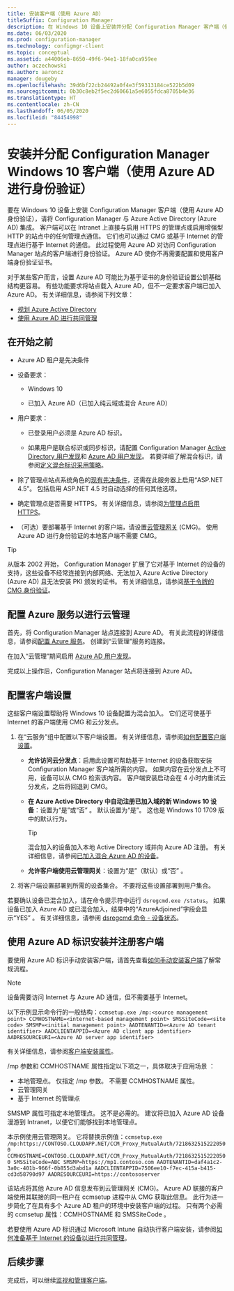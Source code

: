 ```yaml
---
title: 安装客户端（使用 Azure AD）
titleSuffix: Configuration Manager
description: 在 Windows 10 设备上安装并分配 Configuration Manager 客户端（使用 Azure Active Directory 进行身份验证）
ms.date: 06/03/2020
ms.prod: configuration-manager
ms.technology: configmgr-client
ms.topic: conceptual
ms.assetid: a44006eb-8650-49f6-94e1-18fa0ca959ee
author: aczechowski
ms.author: aaroncz
manager: dougeby
ms.openlocfilehash: 39d6bf22cb24492a0f4e3f59313184ce522b5d09
ms.sourcegitcommit: 0b30c8eb2f5ec2d60661a5e6055fdca8705b4e36
ms.translationtype: HT
ms.contentlocale: zh-CN
ms.lasthandoff: 06/05/2020
ms.locfileid: "84454998"
---
```

# <a name="install-and-assign-configuration-manager-windows-10-clients-using-azure-ad-for-authentication"></a>安装并分配 Configuration Manager Windows 10 客户端（使用 Azure AD 进行身份验证）

要在 Windows 10 设备上安装 Configuration Manager 客户端（使用 Azure AD 身份验证），请将 Configuration Manager 与 Azure Active Directory (Azure AD) 集成。 客户端可以在 Intranet 上直接与启用 HTTPS 的管理点或启用增强型 HTTP 的站点中的任何管理点通信。 它们也可以通过 CMG 或基于 Internet 的管理点进行基于 Internet 的通信。 此过程使用 Azure AD 对访问 Configuration Manager 站点的客户端进行身份验证。 Azure AD 使你不再需要配置和使用客户端身份验证证书。

对于某些客户而言，设置 Azure AD 可能比为基于证书的身份验证设置公钥基础结构更容易。 有些功能要求将站点载入 Azure AD，但不一定要求客户端已加入 Azure AD。<!-- SCCMDocs issue 1259 --> 有关详细信息，请参阅下列文章：

- [规划 Azure Active Directory](../../plan-design/security/plan-for-security.md#bkmk_planazuread)
- [使用 Azure AD 进行共同管理](../../../comanage/quickstart-hybrid-aad.md)

## <a name="before-you-begin"></a>在开始之前

- Azure AD 租户是先决条件  

- 设备要求：  

  - Windows 10  

  - 已加入 Azure AD（已加入纯云域或混合 Azure AD）  

- 用户要求：  

  - 已登录用户必须是 Azure AD 标识。

  - 如果用户是联合标识或同步标识，请配置 Configuration Manager [Active Directory 用户发现](../../servers/deploy/configure/about-discovery-methods.md#bkmk_aboutUser)和 [Azure AD 用户发现](../../servers/deploy/configure/about-discovery-methods.md#azureaddisc)。 若要详细了解混合标识，请参阅[定义混合标识采用策略](https://docs.microsoft.com/azure/active-directory/hybrid/plan-hybrid-identity-design-considerations-identity-adoption-strategy)。<!--497750-->

- 除了管理点站点系统角色的[现有先决条件](../../plan-design/configs/site-and-site-system-prerequisites.md#bkmk_2012MPpreq)，还需在此服务器上启用“ASP.NET 4.5”。 包括启用 ASP.NET 4.5 时自动选择的任何其他选项。  

- 确定管理点是否需要 HTTPS。 有关详细信息，请参阅[为管理点启用 HTTPS](../manage/cmg/certificates-for-cloud-management-gateway.md#bkmk_mphttps)。  

- （可选）要部署基于 Internet 的客户端，请设置[云管理网关](../manage/cmg/plan-cloud-management-gateway.md) (CMG)。 使用 Azure AD 进行身份验证的本地客户端不需要 CMG。  

> [!TIP]
> 从版本 2002 开始，<!--5686290--> Configuration Manager 扩展了它对基于 Internet 的设备的支持，这些设备不经常连接到内部网络、无法加入 Azure Active Directory (Azure AD) 且无法安装 PKI 颁发的证书。 有关详细信息，请参阅[基于令牌的 CMG 身份验证](deploy-clients-cmg-token.md)。

## <a name="configure-azure-services-for-cloud-management"></a>配置 Azure 服务以进行云管理

首先，将 Configuration Manager 站点连接到 Azure AD。 有关此流程的详细信息，请参阅[配置 Azure 服务](../../servers/deploy/configure/azure-services-wizard.md)。 创建到“云管理”服务的连接。

在加入“云管理”期间启用 [Azure AD 用户发现](../../servers/deploy/configure/configure-discovery-methods.md#azureaadisc)。

完成以上操作后，Configuration Manager 站点将连接到 Azure AD。

## <a name="configure-client-settings"></a>配置客户端设置

这些客户端设置帮助将 Windows 10 设备配置为混合加入。 它们还可使基于 Internet 的客户端使用 CMG 和云分发点。

1. 在“云服务”组中配置以下客户端设置。 有关详细信息，请参阅[如何配置客户端设置](configure-client-settings.md)。

    - **允许访问云分发点**：启用此设置可帮助基于 Internet 的设备获取安装 Configuration Manager 客户端所需的内容。 如果内容在云分发点上不可用，设备可以从 CMG 检索该内容。 客户端安装启动会在 4 小时内重试云分发点，之后将回退到 CMG。<!--495533-->  

    - **在 Azure Active Directory 中自动注册已加入域的新 Windows 10 设备**：设置为“是”或“否” 。 默认设置为“是”。 这也是 Windows 10 1709 版中的默认行为。

        > [!TIP]
        > 混合加入的设备加入本地 Active Directory 域并向 Azure AD 注册。 有关详细信息，请参阅[已加入混合 Azure AD 的设备](https://docs.microsoft.com/azure/active-directory/devices/concept-azure-ad-join-hybrid)。<!-- MEMDocs#325 -->

    - **允许客户端使用云管理网关**：设置为“是”（默认）或“否” 。  

2. 将客户端设置部署到所需的设备集合。 不要将这些设置部署到用户集合。

若要确认设备已混合加入，请在命令提示符中运行 `dsregcmd.exe /status`。 如果设备已加入 Azure AD 或已混合加入，结果中的“AzureAdjoined”字段会显示“YES” 。 有关详细信息，请参阅 [dsregcmd 命令 - 设备状态](https://docs.microsoft.com/azure/active-directory/devices/troubleshoot-device-dsregcmd)。

## <a name="install-and-register-the-client-using-azure-ad-identity"></a>使用 Azure AD 标识安装并注册客户端

要使用 Azure AD 标识手动安装客户端，请首先查看[如何手动安装客户端](deploy-clients-to-windows-computers.md#BKMK_Manual)了解常规流程。

> [!Note]  
> 设备需要访问 Internet 与 Azure AD 通信，但不需要基于 Internet。

以下示例显示命令行的一般结构：`ccmsetup.exe /mp:<source management point> CCMHOSTNAME=<internet-based management point> SMSSiteCode=<site code> SMSMP=<initial management point> AADTENANTID=<Azure AD tenant identifier> AADCLIENTAPPID=<Azure AD client app identifier> AADRESOURCEURI=<Azure AD server app identifier>`

有关详细信息，请参阅[客户端安装属性](about-client-installation-properties.md)。

/mp 参数和 CCMHOSTNAME 属性指定以下项之一，具体取决于应用场景 ：

- 本地管理点。 仅指定 /mp 参数。 不需要 CCMHOSTNAME 属性。
- 云管理网关
- 基于 Internet 的管理点

SMSMP 属性可指定本地管理点。 这不是必需的。 建议将已加入 Azure AD 设备漫游到 Intranet，以便它们能够找到本地管理点。

本示例使用云管理网关。 它将替换示例值：`ccmsetup.exe /mp:https://CONTOSO.CLOUDAPP.NET/CCM_Proxy_MutualAuth/72186325152220500 CCMHOSTNAME=CONTOSO.CLOUDAPP.NET/CCM_Proxy_MutualAuth/72186325152220500 SMSSiteCode=ABC SMSMP=https://mp1.contoso.com AADTENANTID=daf4a1c2-3a0c-401b-966f-0b855d3abd1a AADCLIENTAPPID=7506ee10-f7ec-415a-b415-cd3d58790d97 AADRESOURCEURI=https://contososerver`

该站点将其他 Azure AD 信息发布到云管理网关 (CMG)。 Azure AD 联接的客户端使用其联接的同一租户在 ccmsetup 进程中从 CMG 获取此信息。 此行为进一步简化了在具有多个 Azure AD 租户的环境中安装客户端的过程。 只有两个必需的 ccmsetup 属性：CCMHOSTNAME 和 SMSSiteCode 。<!--3607731-->

若要使用 Azure AD 标识通过 Microsoft Intune 自动执行客户端安装，请参阅[如何准备基于 Internet 的设备以进行共同管理](../../../comanage/how-to-prepare-Win10.md#install-the-configuration-manager-client)。

## <a name="next-steps"></a>后续步骤

完成后，可以继续[监视和管理客户端](../manage/monitor-clients.md)。
